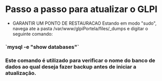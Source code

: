 # Passo a passo para atualizar o GLPI


* GARANTIR UM PONTO DE RESTAURACAO
Estando em modo "sudo", navega ate a pasta /var/www/glpiPortela/files/_dumps e digitar o seguinte comando:
<h3>`mysql -e "show databases"`</h3>
<h3>Este comando é utilizado para verificar o nome do banco de dados ao qual deseja fazer backup antes de iniciar a atualização.</h3>
	
	 
